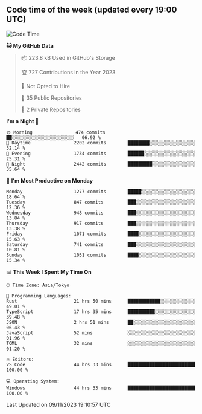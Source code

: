 ## Code time of the week (updated every 19:00 UTC)

<!--START_SECTION:waka-->
![Code Time](http://img.shields.io/badge/Code%20Time-2%2C306%20hrs%206%20mins-blue)

**🐱 My GitHub Data** 

> 📦 223.8 kB Used in GitHub's Storage 
 > 
> 🏆 727 Contributions in the Year 2023
 > 
> 🚫 Not Opted to Hire
 > 
> 📜 35 Public Repositories 
 > 
> 🔑 2 Private Repositories 
 > 
**I'm a Night 🦉** 

```text
🌞 Morning                474 commits         ██░░░░░░░░░░░░░░░░░░░░░░░   06.92 % 
🌆 Daytime                2202 commits        ████████░░░░░░░░░░░░░░░░░   32.14 % 
🌃 Evening                1734 commits        ██████░░░░░░░░░░░░░░░░░░░   25.31 % 
🌙 Night                  2442 commits        █████████░░░░░░░░░░░░░░░░   35.64 % 
```
📅 **I'm Most Productive on Monday** 

```text
Monday                   1277 commits        █████░░░░░░░░░░░░░░░░░░░░   18.64 % 
Tuesday                  847 commits         ███░░░░░░░░░░░░░░░░░░░░░░   12.36 % 
Wednesday                948 commits         ███░░░░░░░░░░░░░░░░░░░░░░   13.84 % 
Thursday                 917 commits         ███░░░░░░░░░░░░░░░░░░░░░░   13.38 % 
Friday                   1071 commits        ████░░░░░░░░░░░░░░░░░░░░░   15.63 % 
Saturday                 741 commits         ███░░░░░░░░░░░░░░░░░░░░░░   10.81 % 
Sunday                   1051 commits        ████░░░░░░░░░░░░░░░░░░░░░   15.34 % 
```


📊 **This Week I Spent My Time On** 

```text
🕑︎ Time Zone: Asia/Tokyo

💬 Programming Languages: 
Rust                     21 hrs 50 mins      ████████████░░░░░░░░░░░░░   49.01 % 
TypeScript               17 hrs 35 mins      ██████████░░░░░░░░░░░░░░░   39.48 % 
JSON                     2 hrs 51 mins       ██░░░░░░░░░░░░░░░░░░░░░░░   06.43 % 
JavaScript               52 mins             ░░░░░░░░░░░░░░░░░░░░░░░░░   01.96 % 
TOML                     32 mins             ░░░░░░░░░░░░░░░░░░░░░░░░░   01.20 % 

🔥 Editors: 
VS Code                  44 hrs 33 mins      █████████████████████████   100.00 % 

💻 Operating System: 
Windows                  44 hrs 33 mins      █████████████████████████   100.00 % 
```


 Last Updated on 09/11/2023 19:10:57 UTC
<!--END_SECTION:waka-->